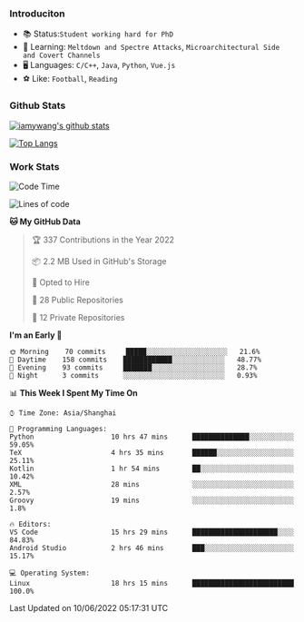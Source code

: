 ### Introduciton

- 📚 Status:`Student working hard for PhD`
- 🔎 Learning: `Meltdown and Spectre Attacks`, `Microarchitectural Side and Covert Channels`
- 🖥️ Languages: `C/C++`, `Java`, `Python`, `Vue.js`
- ⚽ Like: `Football`, `Reading`

### Github Stats

[![iamywang's github stats](https://github-readme-stats.vercel.app/api?username=iamywang&count_private=true&show_icons=true)]()

[![Top Langs](https://github-readme-stats.vercel.app/api/top-langs/?username=iamywang&layout=compact)]()

### Work Stats

<!--START_SECTION:waka-->
![Code Time](http://img.shields.io/badge/Code%20Time-390%20hrs%2033%20mins-blue)

![Lines of code](https://img.shields.io/badge/From%20Hello%20World%20I%27ve%20Written--40%20Thousand%20lines%20of%20code-blue)

**🐱 My GitHub Data** 

> 🏆 337 Contributions in the Year 2022
 > 
> 📦 2.2 MB Used in GitHub's Storage 
 > 
> 💼 Opted to Hire
 > 
> 📜 28 Public Repositories 
 > 
> 🔑 12 Private Repositories  
 > 
**I'm an Early 🐤** 

```text
🌞 Morning    70 commits     █████░░░░░░░░░░░░░░░░░░░░   21.6% 
🌆 Daytime    158 commits    ████████████░░░░░░░░░░░░░   48.77% 
🌃 Evening    93 commits     ███████░░░░░░░░░░░░░░░░░░   28.7% 
🌙 Night      3 commits      ░░░░░░░░░░░░░░░░░░░░░░░░░   0.93%

```


📊 **This Week I Spent My Time On** 

```text
⌚︎ Time Zone: Asia/Shanghai

💬 Programming Languages: 
Python                   10 hrs 47 mins      ██████████████░░░░░░░░░░░   59.05% 
TeX                      4 hrs 35 mins       ██████░░░░░░░░░░░░░░░░░░░   25.11% 
Kotlin                   1 hr 54 mins        ██░░░░░░░░░░░░░░░░░░░░░░░   10.42% 
XML                      28 mins             ░░░░░░░░░░░░░░░░░░░░░░░░░   2.57% 
Groovy                   19 mins             ░░░░░░░░░░░░░░░░░░░░░░░░░   1.8%

🔥 Editors: 
VS Code                  15 hrs 29 mins      █████████████████████░░░░   84.83% 
Android Studio           2 hrs 46 mins       ███░░░░░░░░░░░░░░░░░░░░░░   15.17%

💻 Operating System: 
Linux                    18 hrs 15 mins      █████████████████████████   100.0%

```


 Last Updated on 10/06/2022 05:17:31 UTC
<!--END_SECTION:waka-->
